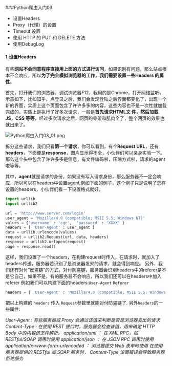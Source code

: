 ###Python爬虫入门03

* 设置Headers
* Proxy（代理）的设置
* Timeout 设置
* 使用 HTTP 的 PUT 和 DELETE 方法
* 使用DebugLog

#### 1.设置Headers

有些**网站不会同意程序直接用上面的方式进行访问**，如果识别有问题，那么站点根本不会响应，所以**为了完全模拟浏览器的工作，我们需要设置一些Headers 的属性**。

首先，打开我们的浏览器，调试浏览器F12，我用的是Chrome，打开网络监听，示意如下，比如知乎，点登录之后，我们会发现登陆之后界面都变化了，出现一个新的界面，实质上这个页面包含了许许多多的内容，这些内容也不是一次性就加载完成的，实质上是执行了好多次请求，一般是**首先请求HTML文 件，然后加载JS，CSS 等等**，经过多次请求之后，网页的骨架和肌肉全了，整个网页的效果也就出来了。

![Python爬虫入门03_01.png](http://7xifyp.com1.z0.glb.clouddn.com/Python爬虫入门03_01.png)

拆分这些请求，我们只看**第一个请求**，你可以看到，有个**Request URL**，还有**headers**，下面便是**response**，图片显示得不全，小伙伴们可以亲身实验一下。那么这个头中包含了许许多多是信息，有文件编码啦，压缩方式啦，请求的agent啦等等。

其中，**agent**就是请求的身份，如果没有写入请求身份，那么服务器不一定会响应，所以可以在headers中设置agent,例如下面的例子，这个例子只是说明了怎样设置的headers，小伙伴们看一下设置格式就好。

```python
import urllib  
import urllib2  
 
url = 'http://www.server.com/login'
user_agent = 'Mozilla/4.0 (compatible; MSIE 5.5; Windows NT)' 
values = {'username' : 'cqc',  'password' : 'XXXX' }  
headers = { 'User-Agent' : user_agent }  
data = urllib.urlencode(values)  
request = urllib2.Request(url, data, headers)  
response = urllib2.urlopen(request)  
page = response.read()
```

这样，我们设置了一个headers，在构建request时传入，在请求时，就加入了headers传送，服务器若识别了是浏览器发来的请求，就会得到响应。
另外，我们还有对付”反盗链”的方式，对付防盗链，服务器会识别headers中的referer是不是它自己，如果不是，有的服务器不会响应，所以我们还可以在headers中加入referer
例如我们可以构建下面的headers:`User-Agent` `Referer`

```python
headers = { 'User-Agent' : 'Mozilla/4.0 (compatible; MSIE 5.5; Windows NT)','Referer':'http://www.zhihu.com/articles' }
```

把以上构建的 `headers` 传入 `Request`参数里就能对付防盗链了.
另外`headers`的一些属性:

*User-Agent : 有些服务器或 Proxy 会通过该值来判断是否是浏览器发出的请求
Content-Type : 在使用 REST 接口时，服务器会检查该值，用来确定 HTTP Body 中的内容该怎样解析。
application/xml ： 在 XML RPC，如 RESTful/SOAP 调用时使用
application/json ： 在 JSON RPC 调用时使用
application/x-www-form-urlencoded ： 浏览器提交 Web 表单时使用
在使用服务器提供的 RESTful 或 SOAP 服务时， Content-Type 设置错误会导致服务器拒绝服务*


